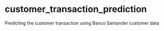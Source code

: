 # customer_transaction_prediction
Predicting the customer transaction using Banco Santander customer data
